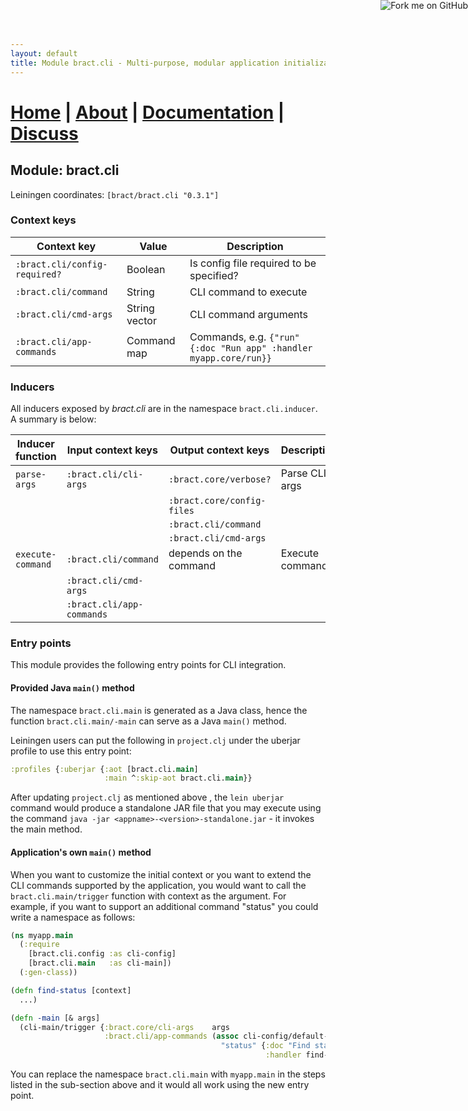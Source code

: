 ```yaml
---
layout: default
title: Module bract.cli - Multi-purpose, modular application initialization framework for Clojure
---
```

# [Home](/) | [About](/about.html) | [Documentation](/documentation.html) | [Discuss](/discuss.html)

## Module: bract.cli

Leiningen coordinates: `[bract/bract.cli "0.3.1"]`


### Context keys

| Context key                   | Value         | Description |
|-------------------------------|---------------|-------------|
| `:bract.cli/config-required?` | Boolean       | Is config file required to be specified? |
| `:bract.cli/command`          | String        | CLI command to execute |
| `:bract.cli/cmd-args`         | String vector | CLI command arguments  |
| `:bract.cli/app-commands`     | Command map   | Commands, e.g. `{"run" {:doc "Run app" :handler myapp.core/run}}` |


### Inducers

All inducers exposed by _bract.cli_ are in the namespace `bract.cli.inducer`. A summary is below:

| Inducer function  | Input context keys        | Output context keys        | Description |
|-------------------|---------------------------|----------------------------|-------------|
| `parse-args`      | `:bract.cli/cli-args`     | `:bract.core/verbose?`     | Parse CLI args  |
|                   |                           | `:bract.core/config-files` |                 |
|                   |                           | `:bract.cli/command`       |                 |
|                   |                           | `:bract.cli/cmd-args`      |                 |
| `execute-command` | `:bract.cli/command`      | depends on the command     | Execute command |
|                   | `:bract.cli/cmd-args`     |                            |                 |
|                   | `:bract.cli/app-commands` |                            |                 |


### Entry points

This module provides the following entry points for CLI integration.


#### Provided Java `main()` method

The namespace `bract.cli.main` is generated as a Java class, hence the function `bract.cli.main/-main` can serve as a
Java `main()` method.

Leiningen users can put the following in `project.clj` under the uberjar profile to use this entry point:

```clojure
:profiles {:uberjar {:aot [bract.cli.main]
                     :main ^:skip-aot bract.cli.main}}
```

After updating `project.clj` as mentioned above , the `lein uberjar` command would produce a standalone JAR file that
you may execute using the command `java -jar <appname>-<version>-standalone.jar` - it invokes the main method.


#### Application's own `main()` method

When you want to customize the initial context or you want to extend the CLI commands supported by the application,
you would want to call the `bract.cli.main/trigger` function with context as the argument. For example, if you want to
support an additional command "status" you could write a namespace as follows:


```clojure
(ns myapp.main
  (:require
    [bract.cli.config :as cli-config]
    [bract.cli.main   :as cli-main])
  (:gen-class))

(defn find-status [context]
  ...)

(defn -main [& args]
  (cli-main/trigger {:bract.core/cli-args    args
                     :bract.cli/app-commands (assoc cli-config/default-commands
                                               "status" {:doc "Find status of XYZ"
                                                         :handler find-status})}))
```
  
You can replace the namespace `bract.cli.main` with `myapp.main` in the steps listed in the sub-section above and it
would all work using the new entry point.

<a href='https://github.com/bract'><img style='position: absolute; top: 0; right: 0; border: 0;' src='https://camo.githubusercontent.com/652c5b9acfaddf3a9c326fa6bde407b87f7be0f4/68747470733a2f2f73332e616d617a6f6e6177732e636f6d2f6769746875622f726962626f6e732f666f726b6d655f72696768745f6f72616e67655f6666373630302e706e67' alt='Fork me on GitHub' data-canonical-src='https://s3.amazonaws.com/github/ribbons/forkme_right_orange_ff7600.png'></a>
